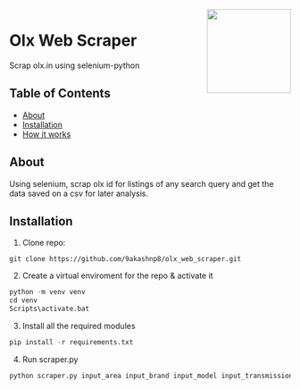 <img align="right" width="150" height="auto" src="https://i.imgur.com/uHdBRp2.png">

# Olx Web Scraper
Scrap olx.in using selenium-python

## Table of Contents
  - [About](#about)
  - [Installation](#installation)
  - [How it works](#how-it-works)

## About
Using selenium, scrap olx id for listings of any search query and get the data saved on a csv for later analysis.

## Installation
1. Clone repo: 
```
git clone https://github.com/9akashnp8/olx_web_scraper.git
```

2. Create a virtual enviroment for the repo & activate it 
```python
python -m venv venv
cd venv
Scripts\activate.bat
```

3. Install all the required modules 
```python
pip install -r requirements.txt
```

4. Run scraper.py 
```python
python scraper.py input_area input_brand input_model input_transmission input_year 
```
